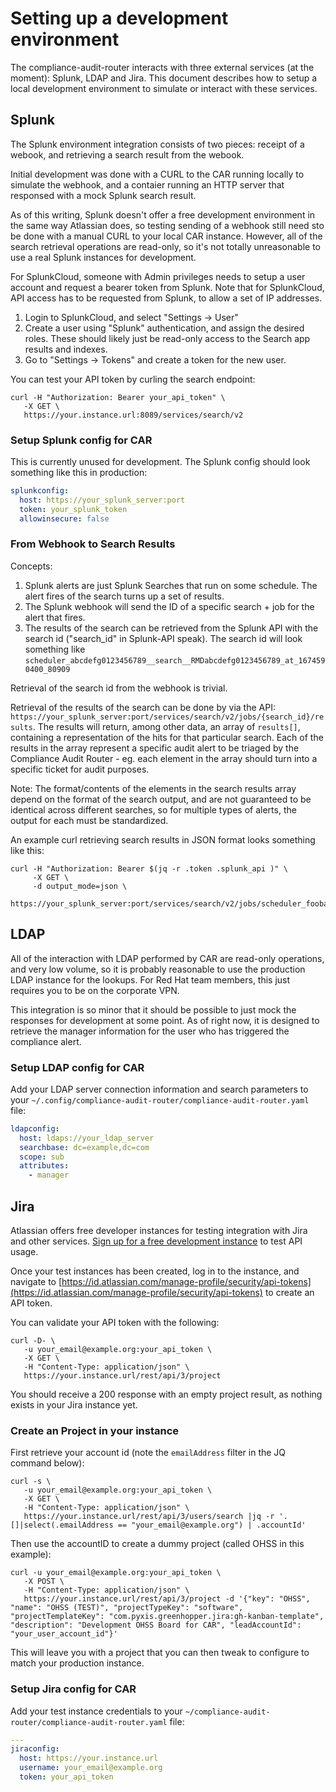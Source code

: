 # Setting up a development environment

The compliance-audit-router interacts with three external services (at the moment): Splunk, LDAP and Jira. This document describes how to setup a local development environment to simulate or interact with these services.

## Splunk

The Splunk environment integration consists of two pieces:  receipt of a webook, and retrieving a search result from the webook.

Initial development was done with a CURL to the CAR running locally to simulate the webhook, and a contaier running an HTTP server that responsed with a mock Splunk search result.

As of this writing, Splunk doesn't offer a free development environment in the same way Atlassian does, so testing sending of a webhook still need sto be done with a manual CURL to your local CAR instance.  However, all of the search retrieval operations are read-only, so it's not totally unreasonable to use a real Splunk instances for development.

For SplunkCloud, someone with Admin privileges needs to setup a user account and request a bearer token from Splunk. Note that for SplunkCloud, API access has to be requested from Splunk, to allow a set of IP addresses.

1. Login to SplunkCloud, and select "Settings -> User"
2. Create a user using "Splunk" authentication, and assign the desired roles. These should likely just be read-only access to the Search app results and indexes.
3. Go to "Settings -> Tokens" and create a token for the new user.

You can test your API token by curling the search endpoint:

```shell
curl -H "Authorization: Bearer your_api_token" \
   -X GET \
   https://your.instance.url:8089/services/search/v2
```

### Setup Splunk config for CAR

This is currently unused for development.  The Splunk config should look something like this in production:

```yaml
splunkconfig:
  host: https://your_splunk_server:port
  token: your_splunk_token
  allowinsecure: false
```

### From Webhook to Search Results

Concepts:

1. Splunk alerts are just Splunk Searches that run on some schedule.  The alert fires of the search turns up a set of results.
2. The Splunk webhook will send the ID of a specific search + job for the alert that fires.
3. The results of the search can be retrieved from the Splunk API with the search id ("search_id" in Splunk-API speak).  The search id will look something like `scheduler_abcdefg0123456789__search__RMDabcdefg0123456789_at_1674590400_80909`

Retrieval of the search id from the webhook is trivial.

Retrieval of the results of the search can be done by via the API: `https://your_splunk_server:port/services/search/v2/jobs/{search_id}/results`.  The results will return, among other data, an array of `results[]`, containing a representation of the hits for that particular search.  Each of the results in the array represent a specific audit alert to be triaged by the Compliance Audit Router - eg. each element in the array should turn into a specific ticket for audit purposes.

Note: The format/contents of the elements in the search results array depend on the format of the search output, and are not guaranteed to be identical across different searches, so for multiple types of alerts, the output for each must be standardized.

An example curl retrieving search results in JSON format looks something like this:

```shell
curl -H "Authorization: Bearer $(jq -r .token .splunk_api )" \
     -X GET \
     -d output_mode=json \
     https://your_splunk_server:port/services/search/v2/jobs/scheduler_foobarbaz__search__RMDfoobarbaz_at_1674590400_80909/results
```

## LDAP

All of the interaction with LDAP performed by CAR are read-only operations, and very low volume, so it is probably reasonable to use the production LDAP instance for the lookups.  For Red Hat team members, this just requires you to be on the corporate VPN.

This integration is so minor that it should be possible to just mock the responses for development at some point.  As of right now, it is designed to retrieve the manager information for the user who has triggered the compliance alert.

### Setup LDAP config for CAR

Add your LDAP server connection information and search parameters to your `~/.config/compliance-audit-router/compliance-audit-router.yaml` file:

```yaml
ldapconfig:
  host: ldaps://your_ldap_server
  searchbase: dc=example,dc=com
  scope: sub
  attributes:
    - manager
```

## Jira

Atlassian offers free developer instances for testing integration with Jira and other services. [Sign up for a free development instance](http://go.atlassian.com/about-cloud-dev-instance) to test API usage.

Once your test instances has been created, log in to the instance, and navigate to [https://id.atlassian.com/manage-profile/security/api-tokens](https://id.atlassian.com/manage-profile/security/api-tokens) to create an API token.

You can validate your API token with the following:

```shell
curl -D- \
   -u your_email@example.org:your_api_token \
   -X GET \
   -H "Content-Type: application/json" \
   https://your.instance.url/rest/api/3/project
```

You should receive a 200 response with an empty project result, as nothing exists in your Jira instance yet.

### Create an Project in your instance

First retrieve your account id (note the `emailAddress` filter in the JQ command below):

```shell
curl -s \
   -u your_email@example.org:your_api_token \
   -X GET \
   -H "Content-Type: application/json" \
   https://your.instance.url/rest/api/3/users/search |jq -r '.[]|select(.emailAddress == "your_email@example.org") | .accountId'
```

Then use the accountID to create a dummy project (called OHSS in this example):

```shell
curl -u your_email@example.org:your_api_token \ 
   -X POST \
   -H "Content-Type: application/json" \
   https://your.instance.url/rest/api/3/project -d '{"key": "OHSS", "name": "OHSS (TEST)", "projectTypeKey": "software", "projectTemplateKey": "com.pyxis.greenhopper.jira:gh-kanban-template", "description": "Development OHSS Board for CAR", "leadAccountId": "your_user_account_id"}'
   ```

   This will leave you with a project that you can then tweak to configure to match your production instance.

### Setup Jira config for CAR

Add your test instance credentials to your `~/compliance-audit-router/compliance-audit-router.yaml` file:

```yaml
---
jiraconfig:
  host: https://your.instance.url
  username: your_email@example.org
  token: your_api_token
```
